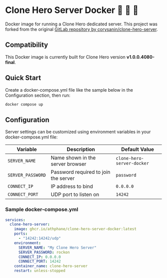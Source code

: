 # Clone Hero Server Docker 🎸 🥁 🐳

Docker image for running a Clone Hero dedicated server. This project was forked from the original [GitLab repository by corysanin/clone-hero-server](https://gitlab.com/CorySanin/clone-hero-server-docker).

## Compatibility

This Docker image is currently built for Clone Hero version **v1.0.0.4080-final**.

## Quick Start

Create a docker-compose.yml file like the sample below in the Configuration section, then run:

```bash
docker compose up
```

## Configuration

Server settings can be customized using environment variables in your docker-compose.yml file:

| Variable | Description | Default Value |
|----------|-------------|---------------|
| `SERVER_NAME` | Name shown in the server browser | `clone-hero-server-docker` |
| `SERVER_PASSWORD` | Password required to join the server | `password` |
| `CONNECT_IP` | IP address to bind | `0.0.0.0` |
| `CONNECT_PORT` | UDP port to listen on | `14242` |

### Sample docker-compose.yml

```yaml
services:
  clone-hero-server:
    image: ghcr.io/athphane/clone-hero-server-docker:latest
    ports:
      - "14242:14242/udp"
    environment:
      SERVER_NAME: "My Clone Hero Server"
      SERVER_PASSWORD: rockon
      CONNECT_IP: 0.0.0.0
      CONNECT_PORT: 14242
    container_name: clone-hero-server
    restart: unless-stopped
```

